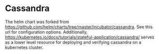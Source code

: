 # Cassandra

The helm chart was forked from https://github.com/helm/charts/tree/master/incubator/cassandra. See this url for configuration options. Additionally, https://kubernetes.io/docs/tutorials/stateful-application/cassandra/ serves as a lower level resource for deploying and verifying cassandra on a kubernetes cluster.